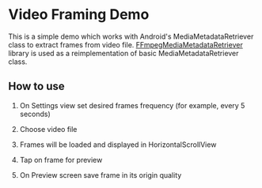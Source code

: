 Video Framing Demo
==================

This is a simple demo which works with Android's MediaMetadataRetriever class to extract frames from video file.
[FFmpegMediaMetadataRetriever](https://github.com/wseemann/FFmpegMediaMetadataRetriever) library is used as a reimplementation of basic MediaMetadataRetriever class.

How to use
----------

1. On Settings view set desired frames frequency (for example, every 5 seconds)

2. Choose video file

3. Frames will be loaded and displayed in HorizontalScrollView

4. Tap on frame for preview

5. On Preview screen save frame in its origin quality
